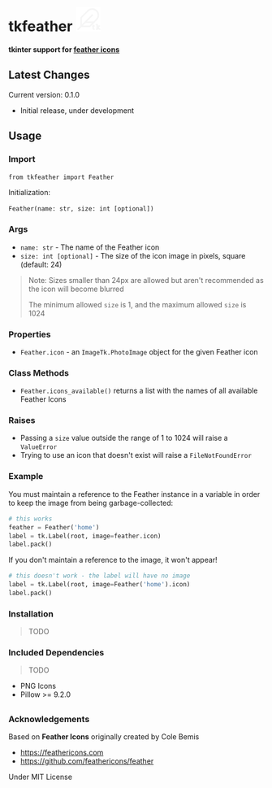 # tkfeather <img src="tkfeather-white.svg" width=48>

#### tkinter support for [feather icons](https://feathericons.com)

## Latest Changes
Current version: 0.1.0

- Initial release, under development

## Usage

### Import

`from tkfeather import Feather`

Initialization:

`Feather(name: str, size: int [optional])`

### Args
- `name: str` - The name of the Feather icon
- `size: int [optional]` - The size of the icon image in pixels, square
(default: 24)

> Note: Sizes smaller than 24px are allowed but aren't recommended as the
icon will become blurred
>
> The minimum allowed `size` is 1, and the maximum allowed `size` is 1024

### Properties
- `Feather.icon` - an `ImageTk.PhotoImage` object for the given Feather
icon

### Class Methods
- `Feather.icons_available()` returns a list with the names of all
available Feather Icons

### Raises
- Passing a `size` value  outside the range of 1 to 1024 will raise a
`ValueError`
- Trying to use an icon that doesn't exist will raise a `FileNotFoundError`

### Example
You must maintain a reference to the Feather instance in a variable in
order to keep the image from being garbage-collected:

```python
# this works
feather = Feather('home')
label = tk.Label(root, image=feather.icon)
label.pack()
```

If you don't maintain a reference to the image, it won't appear!

```python
# this doesn't work - the label will have no image
label = tk.Label(root, image=Feather('home').icon)
label.pack()
```

### Installation

> TODO

### Included Dependencies

> TODO

- PNG Icons
- Pillow >= 9.2.0

##

### Acknowledgements

Based on **Feather Icons** originally created by Cole Bemis

- https://feathericons.com
- https://github.com/feathericons/feather

Under MIT License
